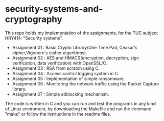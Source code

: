 # security-systems-and-cryptography
This repo holds my implementation of the assignments, for the TUC subject HRY414: "Security systems".

- Assignment 01 : Basic Crypto Library(One Time Pad, Ceasar's cipher,Vigenere's cipher algorithms).
- Assignment 02 : AES and HMACS(encryption, decryption, sign verification, data verification) with OpenSSL/C.
- Assignment 03 : RSA from scratch using C.
- Assignment 04 : Access control logging system in C.
- Assignment 05 : Implementation of simple ransomware.
- Assignment 06 : Monitoring the network traffic using the Packet Capture library.
- Assignment 07 : Simple adblocking mechanism.

The code is written in C and you can run and test the programs in any kind of Linux enviroment, by downloading the Makefile and run the command "make" or follow the instructions in the readme files.

